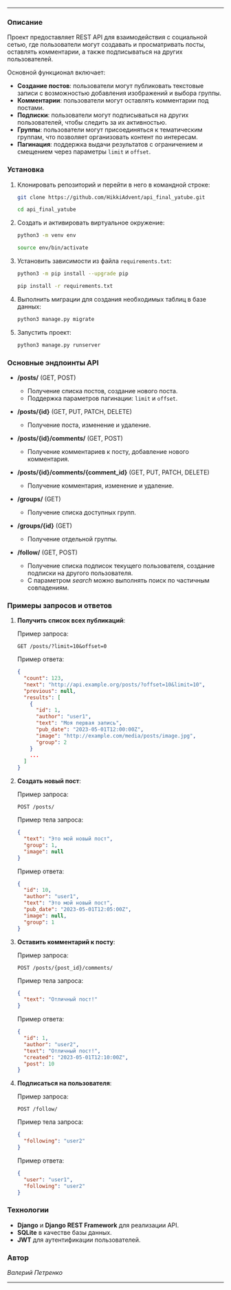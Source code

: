 

---

### Описание

Проект предоставляет REST API для взаимодействия с социальной сетью, где пользователи могут создавать и просматривать посты, оставлять комментарии, а также подписываться на других пользователей.

Основной функционал включает:
- **Создание постов**: пользователи могут публиковать текстовые записи с возможностью добавления изображений и выбора группы.
- **Комментарии**: пользователи могут оставлять комментарии под постами.
- **Подписки**: пользователи могут подписываться на других пользователей, чтобы следить за их активностью.
- **Группы**: пользователи могут присоединяться к тематическим группам, что позволяет организовать контент по интересам.
- **Пагинация**: поддержка выдачи результатов с ограничением и смещением через параметры `limit` и `offset`.

### Установка

1. Клонировать репозиторий и перейти в него в командной строке:

    ```bash
    git clone https://github.com/HikkiAdvent/api_final_yatube.git
    ```

    ```bash
    cd api_final_yatube
    ```

2. Создать и активировать виртуальное окружение:

    ```bash
    python3 -m venv env
    ```

    ```bash
    source env/bin/activate
    ```

3. Установить зависимости из файла `requirements.txt`:

    ```bash
    python3 -m pip install --upgrade pip
    ```

    ```bash
    pip install -r requirements.txt
    ```

4. Выполнить миграции для создания необходимых таблиц в базе данных:

    ```bash
    python3 manage.py migrate
    ```

5. Запустить проект:

    ```bash
    python3 manage.py runserver
    ```

### Основные эндпоинты API

- **/posts/** (GET, POST)
  - Получение списка постов, создание нового поста.
  - Поддержка параметров пагинации: `limit` и `offset`.

- **/posts/{id}** (GET, PUT, PATCH, DELETE)
  - Получение поста, изменение и удаление.

- **/posts/{id}/comments/** (GET, POST)
  - Получение комментариев к посту, добавление нового комментария.

- **/posts/{id}/comments/{comment_id}** (GET, PUT, PATCH, DELETE)
  - Получение комментария, изменение и удаление.

- **/groups/** (GET)
  - Получение списка доступных групп.

- **/groups/{id}** (GET)
  - Получение отдельной группы.

- **/follow/** (GET, POST)
  - Получение списка подписок текущего пользователя, создание подписки на другого пользователя.
  - С параметром *search* можно выполнять поиск по частичным совпадениям.
### Примеры запросов и ответов

1. **Получить список всех публикаций**:

    Пример запроса:
    ```
    GET /posts/?limit=10&offset=0
    ```

    Пример ответа:
    ```json
    {
      "count": 123,
      "next": "http://api.example.org/posts/?offset=10&limit=10",
      "previous": null,
      "results": [
        {
          "id": 1,
          "author": "user1",
          "text": "Моя первая запись",
          "pub_date": "2023-05-01T12:00:00Z",
          "image": "http://example.com/media/posts/image.jpg",
          "group": 2
        }
        ...
      ]
    }
    ```

2. **Создать новый пост**:

    Пример запроса:
    ```
    POST /posts/
    ```

    Пример тела запроса:
    ```json
    {
      "text": "Это мой новый пост",
      "group": 1,
      "image": null
    }
    ```

    Пример ответа:
    ```json
    {
      "id": 10,
      "author": "user1",
      "text": "Это мой новый пост",
      "pub_date": "2023-05-01T12:05:00Z",
      "image": null,
      "group": 1
    }
    ```

3. **Оставить комментарий к посту**:

    Пример запроса:
    ```
    POST /posts/{post_id}/comments/
    ```

    Пример тела запроса:
    ```json
    {
      "text": "Отличный пост!"
    }
    ```

    Пример ответа:
    ```json
    {
      "id": 1,
      "author": "user2",
      "text": "Отличный пост!",
      "created": "2023-05-01T12:10:00Z",
      "post": 10
    }
    ```

4. **Подписаться на пользователя**:

    Пример запроса:
    ```
    POST /follow/
    ```

    Пример тела запроса:
    ```json
    {
      "following": "user2"
    }
    ```

    Пример ответа:
    ```json
    {
      "user": "user1",
      "following": "user2"
    }
    ```

### Технологии

- **Django** и **Django REST Framework** для реализации API.
- **SQLite** в качестве базы данных.
- **JWT** для аутентификации пользователей.

### Автор

 *Валерий Петренко*

---
